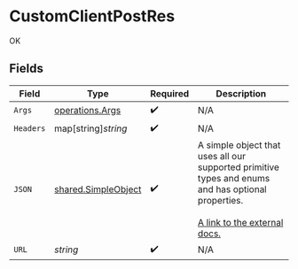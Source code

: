 # CustomClientPostRes

OK


## Fields

| Field                                                                                                                                                             | Type                                                                                                                                                              | Required                                                                                                                                                          | Description                                                                                                                                                       |
| ----------------------------------------------------------------------------------------------------------------------------------------------------------------- | ----------------------------------------------------------------------------------------------------------------------------------------------------------------- | ----------------------------------------------------------------------------------------------------------------------------------------------------------------- | ----------------------------------------------------------------------------------------------------------------------------------------------------------------- |
| `Args`                                                                                                                                                            | [operations.Args](../../../pkg/models/operations/args.md)                                                                                                         | :heavy_check_mark:                                                                                                                                                | N/A                                                                                                                                                               |
| `Headers`                                                                                                                                                         | map[string]*string*                                                                                                                                               | :heavy_check_mark:                                                                                                                                                | N/A                                                                                                                                                               |
| `JSON`                                                                                                                                                            | [shared.SimpleObject](../../../pkg/models/shared/simpleobject.md)                                                                                                 | :heavy_check_mark:                                                                                                                                                | A simple object that uses all our supported primitive types and enums and has optional properties.<br/><br/>[A link to the external docs.](https://docs.speakeasyapi.dev) |
| `URL`                                                                                                                                                             | *string*                                                                                                                                                          | :heavy_check_mark:                                                                                                                                                | N/A                                                                                                                                                               |